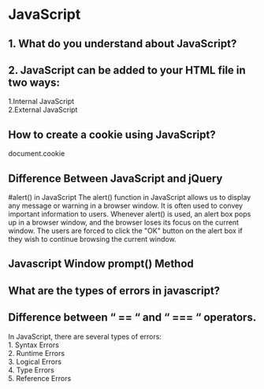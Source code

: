 # JavaScript


<h2> 1. What do you understand about JavaScript?
</h2>

<h2> 2. JavaScript can be added to your HTML file in two ways: </h2>
<p> 
1.Internal JavaScript <br>
2.External JavaScript <br>
</p>


<h2> How to create a cookie using JavaScript? </h2>
<p>
  document.cookie
  </p>



<h2> Difference Between JavaScript and jQuery </h2>

#alert() in JavaScript
The alert() function in JavaScript allows us to display any message or warning in a browser window. It is often used to convey important information to users. Whenever alert() is used, an alert box pops up in a browser window, and the browser loses its focus on the current window. The users are forced to click the "OK" button on the alert box if they wish to continue browsing the current window.


<h2> Javascript Window prompt() Method </h2>
<h2> What are the types of errors in javascript? </h2>

<h2> Difference between “ == “ and “ === “ operators. </h2>


<p> In JavaScript, there are several types of errors: <br>
  1. Syntax Errors <br>
  2. Runtime Errors <br>
  3. Logical Errors <br>
  4. Type Errors <br>
  5. Reference Errors <br>
